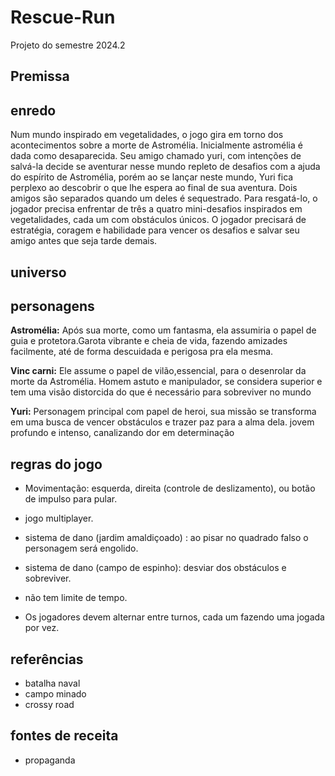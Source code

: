 # Rescue-Run
Projeto do semestre 2024.2
## Premissa

## enredo
Num mundo inspirado em vegetalidades, o jogo gira em torno dos acontecimentos sobre a morte de Astromélia. Inicialmente astromélia é dada como desaparecida. Seu amigo chamado yuri, com intenções de salvá-la decide se aventurar nesse mundo repleto de desafios com a ajuda do espírito de Astromélia, porém ao se lançar neste mundo, Yuri fica perplexo ao descobrir o que lhe espera ao final de sua aventura. Dois amigos são separados quando um deles é sequestrado. Para resgatá-lo, o jogador precisa enfrentar de três a quatro mini-desafios inspirados em vegetalidades, cada um com obstáculos únicos. O jogador precisará de estratégia, coragem e habilidade para vencer os desafios e salvar seu amigo antes que seja tarde demais.
## universo
## personagens
**Astromélia:** Após sua morte, como um fantasma, ela assumiria o papel de guia e protetora.Garota vibrante e cheia de vida, fazendo amizades facilmente, até de forma descuidada e perigosa pra ela mesma.

**Vinc carni:** Ele assume o papel de vilão,essencial, para o desenrolar da morte da Astromélia. Homem astuto e manipulador, se considera superior e tem uma visão distorcida do que é necessário para sobreviver no mundo

**Yuri:** Personagem principal com papel de heroi, sua missão se transforma em uma busca de vencer obstáculos e trazer paz para a alma dela. jovem profundo e intenso, canalizando dor em determinação
## regras do jogo
- Movimentação: esquerda, direita (controle de deslizamento), ou botão de impulso para pular.


- jogo multiplayer.

- sistema de dano (jardim amaldiçoado) : ao pisar no quadrado falso o personagem será engolido.

- sistema de dano (campo de espinho): desviar dos obstáculos e sobreviver.

- não tem limite de tempo.

- Os jogadores devem alternar entre turnos, cada um fazendo uma jogada por vez.

## referências
- batalha naval
- campo minado 
- crossy road
## fontes de receita
- propaganda


